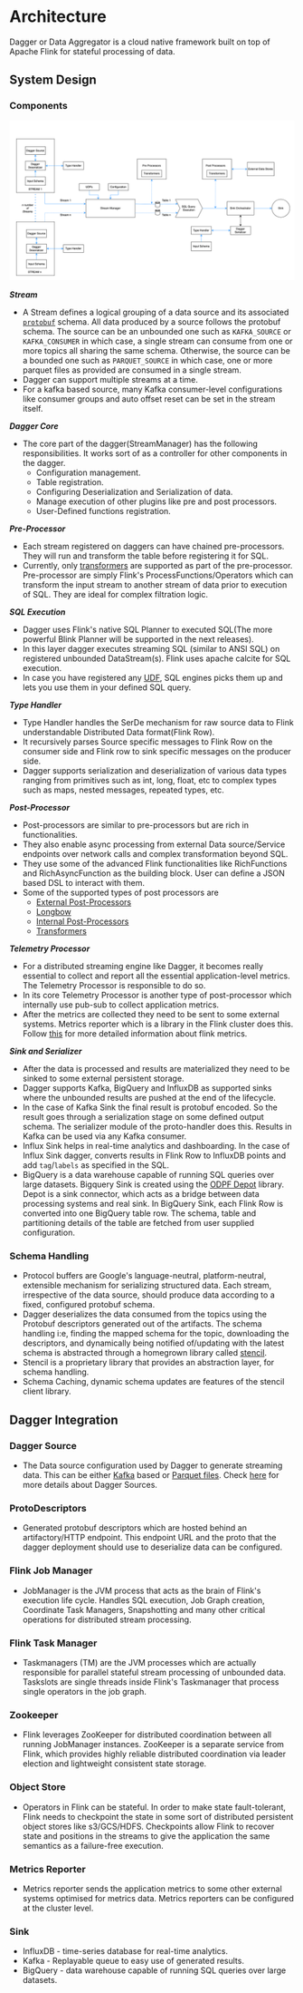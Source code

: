 # Architecture

Dagger or Data Aggregator is a cloud native framework built on top of Apache Flink for stateful processing of data.

## System Design

### Components

![Dagger Architecture](../../static/img/system_design/dagger_system_design.png)

_**Stream**_

- A Stream defines a logical grouping of a data source and its associated [`protobuf`](https://developers.google.com/protocol-buffers) 
schema. All data produced by a source follows the protobuf schema. The source can be an unbounded one such as
`KAFKA_SOURCE` or `KAFKA_CONSUMER` in which case, a single stream can consume from one or more topics all sharing the 
same schema. Otherwise, the source can be a bounded one such as `PARQUET_SOURCE` in which case, one or more parquet 
files as provided are consumed in a single stream.
- Dagger can support multiple streams at a time.
- For a kafka based source, many Kafka consumer-level configurations like consumer groups and auto offset reset can be set in the stream itself.

_**Dagger Core**_

- The core part of the dagger(StreamManager) has the following responsibilities. It works sort of as a controller for other components in the dagger.
  - Configuration management.
  - Table registration.
  - Configuring Deserialization and Serialization of data.
  - Manage execution of other plugins like pre and post processors.
  - User-Defined functions registration.

_**Pre-Processor**_

- Each stream registered on daggers can have chained pre-processors. They will run and transform the table before registering it for SQL.
- Currently, only [transformers](../guides/use_transformer.md) are supported as part of the pre-processor. Pre-processor are simply Flink's ProcessFunctions/Operators which can transform the input stream to another stream of data prior to execution of SQL. They are ideal for complex filtration logic.

_**SQL Execution**_

- Dagger uses Flink's native SQL Planner to executed SQL(The more powerful Blink Planner will be supported in the next releases).
- In this layer dagger executes streaming SQL (similar to ANSI SQL) on registered unbounded DataStream(s). Flink uses apache calcite for SQL execution.
- In case you have registered any [UDF](../guides/use_udf.md), SQL engines picks them up and lets you use them in your defined SQL query.

_**Type Handler**_

- Type Handler handles the SerDe mechanism for raw source data to Flink understandable Distributed Data format(Flink Row).
- It recursively parses Source specific messages to Flink Row on the consumer side and Flink row to sink specific 
messages on the producer side.
- Dagger supports serialization and deserialization of various data types ranging from primitives such as int, long, float, etc to 
complex types such as maps, nested messages, repeated types, etc.

_**Post-Processor**_

- Post-processors are similar to pre-processors but are rich in functionalities.
- They also enable async processing from external Data source/Service endpoints over network calls and complex transformation beyond SQL.
- They use some of the advanced Flink functionalities like RichFunctions and RichAsyncFunction as the building block. User can define a JSON based DSL to interact with them.
- Some of the supported types of post processors are
  - [External Post-Processors](../advance/post_processor.md#external-post-processor)
  - [Longbow](../advance/longbow.md)
  - [Internal Post-Processors](../advance/post_processor.md#internal-post-processor)
  - [Transformers](../guides/use_transformer.md)

_**Telemetry Processor**_

- For a distributed streaming engine like Dagger, it becomes really essential to collect and report all the essential application-level metrics. The Telemetry Processor is responsible to do so.
- In its core Telemetry Processor is another type of post-processor which internally use pub-sub to collect application metrics.
- After the metrics are collected they need to be sent to some external systems. Metrics reporter which is a library in the Flink cluster does this. Follow [this](https://ci.apache.org/projects/flink/flink-docs-release-1.9/monitoring/metrics.html) for more detailed information about flink metrics.

_**Sink and Serializer**_

- After the data is processed and results are materialized they need to be sinked to some external persistent storage.
- Dagger supports Kafka, BigQuery and InfluxDB as supported sinks where the unbounded results are pushed at the end of the lifecycle.
- In the case of Kafka Sink the final result is protobuf encoded. So the result goes through a serialization stage on some defined output schema. The serializer module of the proto-handler does this. Results in Kafka can be used via any Kafka consumer.
- Influx Sink helps in real-time analytics and dashboarding. In the case of Influx Sink dagger, converts results in Flink Row to InfluxDB points and add `tag`/`labels` as specified in the SQL.
- BigQuery is a data warehouse capable of running SQL queries over large datasets. Bigquery Sink is created using the [ODPF Depot](https://github.com/odpf/depot/tree/main/docs) library. Depot is a sink connector, which acts as a bridge between data processing systems and real sink. In BigQuery Sink, each Flink Row is converted into one BigQuery table row. The schema, table and partitioning details of the table are fetched from user supplied configuration. 


### Schema Handling

- Protocol buffers are Google's language-neutral, platform-neutral, extensible mechanism for serializing structured data. 
Each stream, irrespective of the data source, should produce data according to a fixed, configured protobuf schema.
- Dagger deserializes the data consumed from the topics using the Protobuf descriptors generated out of the artifacts. 
The schema handling i:e, finding the mapped schema for the topic, downloading the descriptors, and dynamically being 
notified of/updating with the latest schema is abstracted through a homegrown library called [stencil](https://github.com/odpf/stencil).
- Stencil is a proprietary library that provides an abstraction layer, for schema handling.
- Schema Caching, dynamic schema updates are features of the stencil client library.

## Dagger Integration

### Dagger Source

- The Data source configuration used by Dagger to generate streaming data. This can be either 
[Kafka](../reference/configuration.md#sample-streams-configuration-using-kafka_consumer-as-the-data-source-) based or 
[Parquet files](../reference/configuration.md#sample-streams-configuration-using-parquet_source-as-the-data-source-). Check 
[here](../guides/choose_source.md) for more details about Dagger Sources. 

### ProtoDescriptors

- Generated protobuf descriptors which are hosted behind an artifactory/HTTP endpoint. This endpoint URL and the proto that the dagger deployment should use to deserialize data can be configured.

### Flink Job Manager

- JobManager is the JVM process that acts as the brain of Flink's execution life cycle. Handles SQL execution, Job Graph creation, Coordinate Task Managers, Snapshotting and many other critical operations for distributed stream processing.

### Flink Task Manager

- Taskmanagers (TM) are the JVM processes which are actually responsible for parallel stateful stream processing of unbounded data. Taskslots are single threads inside Flink's Taskmanager that process single operators in the job graph.

### Zookeeper

- Flink leverages ZooKeeper for distributed coordination between all running JobManager instances. ZooKeeper is a separate service from Flink, which provides highly reliable distributed coordination via leader election and lightweight consistent state storage.

### Object Store

- Operators in Flink can be stateful. In order to make state fault-tolerant, Flink needs to checkpoint the state in some sort of distributed persistent object stores like s3/GCS/HDFS. Checkpoints allow Flink to recover state and positions in the streams to give the application the same semantics as a failure-free execution.

### Metrics Reporter

- Metrics reporter sends the application metrics to some other external systems optimised for metrics data. Metrics reporters can be configured at the cluster level.

### Sink

- InfluxDB - time-series database for real-time analytics.
- Kafka - Replayable queue to easy use of generated results.
- BigQuery - data warehouse capable of running SQL queries over large datasets.